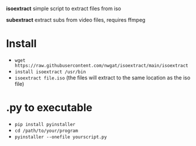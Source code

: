 **isoextract**
simple script to extract files from iso

**subextract**
extract subs from video files, requires ffmpeg

# Install
* `wget https://raw.githubusercontent.com/nwgat/isoextract/main/isoextract`
* `install isoextract /usr/bin`
* `isoextract file.iso` (the files will extract to the same location as the iso file)


# .py to executable
* `pip install pyinstaller`
* `cd /path/to/your/program`
* `pyinstaller --onefile yourscript.py`
